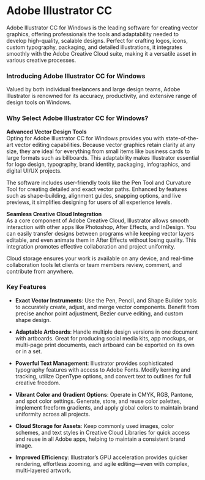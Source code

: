 # Adobe Illustrator CC

Adobe Illustrator CC for Windows is the leading software for creating vector graphics, offering professionals the tools and adaptability needed to develop high-quality, scalable designs. Perfect for crafting logos, icons, custom typography, packaging, and detailed illustrations, it integrates smoothly with the Adobe Creative Cloud suite, making it a versatile asset in various creative processes.

### **Introducing Adobe Illustrator CC for Windows**


Valued by both individual freelancers and large design teams, Adobe Illustrator is renowned for its accuracy, productivity, and extensive range of design tools on Windows.

### **Why Select Adobe Illustrator CC for Windows?**

**Advanced Vector Design Tools**  
Opting for Adobe Illustrator CC for Windows provides you with state-of-the-art vector editing capabilities. Because vector graphics retain clarity at any size, they are ideal for everything from small items like business cards to large formats such as billboards. This adaptability makes Illustrator essential for logo design, typography, brand identity, packaging, infographics, and digital UI/UX projects.

The software includes user-friendly tools like the Pen Tool and Curvature Tool for creating detailed and exact vector paths. Enhanced by features such as shape-building, alignment guides, snapping options, and live previews, it simplifies designing for users of all experience levels.

**Seamless Creative Cloud Integration**  
As a core component of Adobe Creative Cloud, Illustrator allows smooth interaction with other apps like Photoshop, After Effects, and InDesign. You can easily transfer designs between programs while keeping vector layers editable, and even animate them in After Effects without losing quality. This integration promotes effective collaboration and project uniformity.

Cloud storage ensures your work is available on any device, and real-time collaboration tools let clients or team members review, comment, and contribute from anywhere.

### **Key Features**

- **Exact Vector Instruments**: Use the Pen, Pencil, and Shape Builder tools to accurately create, adjust, and merge vector components. Benefit from precise anchor point adjustment, Bezier curve editing, and custom shape design.

- **Adaptable Artboards**: Handle multiple design versions in one document with artboards. Great for producing social media kits, app mockups, or multi-page print documents, each artboard can be exported on its own or in a set.

- **Powerful Text Management**: Illustrator provides sophisticated typography features with access to Adobe Fonts. Modify kerning and tracking, utilize OpenType options, and convert text to outlines for full creative freedom.

- **Vibrant Color and Gradient Options**: Operate in CMYK, RGB, Pantone, and spot color settings. Generate, store, and reuse color palettes, implement freeform gradients, and apply global colors to maintain brand uniformity across all projects.

- **Cloud Storage for Assets**: Keep commonly used images, color schemes, and text styles in Creative Cloud Libraries for quick access and reuse in all Adobe apps, helping to maintain a consistent brand image.

- **Improved Efficiency**: Illustrator’s GPU acceleration provides quicker rendering, effortless zooming, and agile editing—even with complex, multi-layered artwork.
